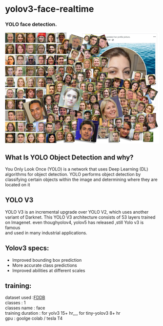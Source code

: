 # yolov3-face-realtime

### YOLO face detection.

 ![Alt text](demo/face-detection-results-1.jpg)



## What Is YOLO Object Detection and why?
  You Only Look Once (YOLO) is a network that uses Deep Learning (DL) algorithms for object detection. 
  YOLO performs object detection by classifying certain objects within the image and determining where they are located on it

## YOLO V3
   YOLO V3 is an incremental upgrade over YOLO V2, which uses another variant of Darknet. 
   This YOLO V3 architecture consists of 53 layers trained on Imagenet. even thoughyolov4, yolov5 has released ,still Yolo v3 is famous  
   and used in many industrial applications.

## Yolov3 specs:

 * Improved bounding box prediction
 * More accurate class predictions
 * Improved abilities at different scales

## training:

dataset used :[FDDB](http://vis-www.cs.umass.edu/fddb/) \
classes : 1\
classes name : face\
training duration : for yolv3  15+ hr,,,,  for tiny-yolov3 8+ hr\
gpu : goolge colab / tesla T4

